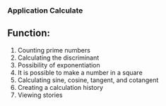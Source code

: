 ### Application Calculate

## Function:
1. Counting prime numbers
2. Calculating the discriminant
3. Possibility of exponentiation
4. It is possible to make a number in a square
5. Calculating sine, cosine, tangent, and cotangent
6. Creating a calculation history
7. Viewing stories
